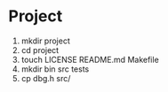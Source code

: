 # Project
1) mkdir project
2) cd project
3) touch LICENSE README.md Makefile
4) mkdir bin src tests
5) cp dbg.h src/
